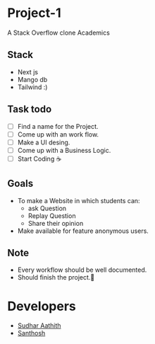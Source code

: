 # Project-1
A Stack Overflow clone Academics

## Stack
- Next js
- Mango db
- Tailwind :)

## Task todo 

- [ ] Find a name for the Project.
- [ ] Come up with an work flow.
- [ ] Make a UI desing.
- [ ] Come up with a Business Logic.
- [ ] Start Coding ☕

## Goals
- To make a Website in which students can:
  - ask Question
  - Replay Question
  - Share their opinion
- Make available for feature anonymous users.

## Note
- Every workflow should be well documented.
- Should finish the project.🥲

# Developers 

- [Sudhar Aathith](https://github.com/sudharaathith/)
- [Santhosh](https://github.com/Santhoshnov)
